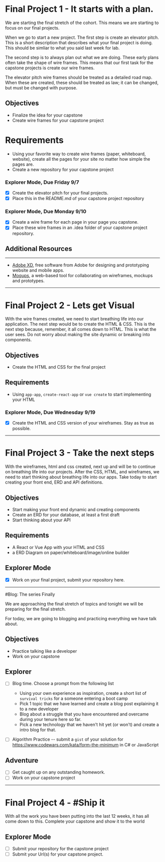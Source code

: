# Final Project 1 - It starts with a plan.

We are starting the final stretch of the cohort. This means we are starting to focus on our final projects.

When we go to start a new project. The first step is create an elevator pitch. This is a short description that describes what your final project is doing. This should be simliar to what you said last week for lab.

The second step is to always plan out what we are doing. These early plans often take the shape of wire frames. This means that our first task for the capstone projects is create our wire frames.

The elevator pitch wire frames should be treated as a detailed road map. When these are created, these should be treated as law; it can be changed, but must be changed with purpose.

## Objectives

- Finalize the idea for your capstone
- Create wire frames for your capstone project

# Requirements

- Using your favorite way to create wire frames (paper, whiteboard, website), create all the pages for your site no matter how simple the pages are.
- Create a new repository for your capstone project

### Explorer Mode, Due Friday 9/7

- [x] Create the elevator pitch for your final projects.
- [x] Place this in the README.md of your capstone project repository

### Explorer Mode, Due Monday 9/10

- [x] Create a wire frame for each page in your page you capstone.
- [x] Place these wire frames in an .idea folder of your capstone project repository.

## Additional Resources

---

- [Adobe XD](https://www.adobe.com/products/xd.html), free software from Adobe for designing and prototyping website and mobile apps.
- [Moqups](https://moqups.com/), a web-based tool for collaborating on wireframes, mockups and prototypes.

---

# Final Project 2 - Lets get Visual

With the wire frames created, we need to start breathing life into our application. The next step would be to create the HTML & CSS. This is the next step because, remember, it all comes down to HTML. This is what the user sees. Do not worry about making the site dynamic or breaking into components.

## Objectives

- Create the HTML and CSS for the final project

## Requirements

- Using `app-app`, `create-react-app` or `vue create` to start implementing your HTML

### Explorer Mode, Due Wednesday 9/19

- [x] Create the HTML and CSS version of your wireframes. Stay as true as possible.

---

# Final Project 3 - Take the next steps

With the wireframes, html and css created, next up and will be to continue on breathing life into our projects. After the CSS, HTML, and wireframes, we need to start thinking about breathing life into our apps. Take today to start creating your front end, ERD and API definitions.

## Objectives

- Start making your front end dynamic and creating components
- Create an ERD for your database, at least a first draft
- Start thinking about your API

## Requirements

- A React or Vue App with your HTML and CSS
- a ERD Diagram on paper/whiteboard/image/online builder

## Explorer Mode

- [x] Work on your final project, submit your repository here.

---

#Blog: The series Finally

We are approaching the final stretch of topics and tonight we will be preparing for the final stretch.

For today, we are going to blogging and practicing everything we have talk about.

## Objectives

- Practice talking like a developer
- Work on your capstone

## Explorer

- [ ] Blog time. Choose a prompt from the following list

  - Using your own experience as inspiration, create a short list of `survival tricks` for a someone entering a boot camp
  - Pick 1 topic that we have learned and create a blog post explaining it to a new developer
  - Blog about a struggle that you have encountered and overcame during your tenure here so far.
  - Pick a new technology that we haven't hit yet (or won't) and create a intro blog for that.

- [ ] Algorithm Practice -- submit a `gist` of your solution for https://www.codewars.com/kata/form-the-minimum in C# or JavaScript

## Adventure

- [ ] Get caught up on any outstanding homework.
- [ ] Work on your capstone project

---

# Final Project 4 - #Ship it

With all the work you have been putting into the last 12 weeks, it has all come down to this. Complete your capstone and show it to the world

## Explorer Mode

- [ ] Submit your repository for the capstone project
- [ ] Submit your Url(s) for your capstone project.
